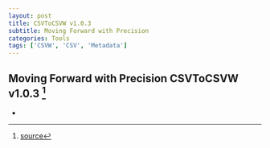 ```yaml
---
layout: post
title: CSVToCSVW v1.0.3
subtitle: Moving Forward with Precision
categories: Tools
tags: ['CSVW', 'CSV', 'Metadata']
---
```


## Moving Forward with Precision CSVToCSVW v1.0.3 [^fn1]

-

[^fn1]: [source](https://github.com/Mat-O-Lab/CSVtoCSVW/releases/tag/v1.0.3)